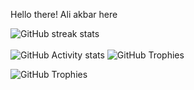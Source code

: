 Hello there! 
Ali akbar here

![GitHub streak stats](https://github-readme-streak-stats.herokuapp.com/?user=fahad-qureshi786)  
<br/>
 ![GitHub Activity stats]( https://activity-graph.herokuapp.com/graph?username=fahad-qureshi786)
![GitHub Trophies ](https://github-profile-trophy.vercel.app/?username=fahad-qureshi786)  

![GitHub Trophies ](https://github-readme-stats.vercel.app/api/top-langs/?username=fahad-qureshi786)  
